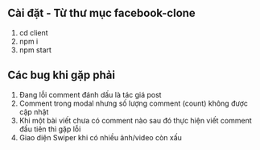 ## Cài đặt - Từ thư mục facebook-clone

1. cd client
2. npm i
3. npm start

## Các bug khi gặp phải

1. Đang lỗi comment đánh dấu là tác giá post
2. Comment trong modal nhưng số lượng comment (count) không được cập nhật
3. Khi một bài viết chưa có comment nào sau đó thực hiện viết comment đầu tiên thì gặp lỗi
4. Giao diện Swiper khi có nhiều ảnh/video còn xấu
